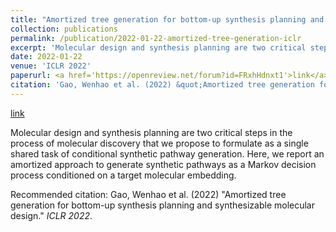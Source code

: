 ```yaml
---
title: "Amortized tree generation for bottom-up synthesis planning and synthesizable molecular design"
collection: publications
permalink: /publication/2022-01-22-amortized-tree-generation-iclr
excerpt: 'Molecular design and synthesis planning are two critical steps in the process of molecular discovery that we propose to formulate as a single shared task of conditional synthetic pathway generation. Here, we report an amortized approach to generate synthetic pathways as a Markov decision process conditioned on a target molecular embedding.'
date: 2022-01-22
venue: 'ICLR 2022'
paperurl: <a href='https://openreview.net/forum?id=FRxhHdnxt1'>link</a>
citation: 'Gao, Wenhao et al. (2022) &quot;Amortized tree generation for bottom-up synthesis planning and synthesizable molecular design.&quot; <i>ICLR 2022</i>.'
---
```


<a href='https://openreview.net/forum?id=FRxhHdnxt1'>link</a>

Molecular design and synthesis planning are two critical steps in the process of molecular discovery that we propose to formulate as a single shared task of conditional synthetic pathway generation. Here, we report an amortized approach to generate synthetic pathways as a Markov decision process conditioned on a target molecular embedding.

Recommended citation: Gao, Wenhao et al. (2022) "Amortized tree generation for bottom-up synthesis planning and synthesizable molecular design." <i>ICLR 2022</i>.